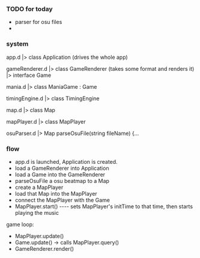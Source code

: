 ### TODO for today
- parser for osu files
-

### system
app.d           |> class Application (drives the whole app)

gameRenderer.d  |> class GameRenderer (takes some format and renders it)
                |> interface Game

mania.d         |> class ManiaGame : Game

timingEngine.d  |> class TimingEngine

map.d           |> class Map

mapPlayer.d     |> class MapPlayer

osuParser.d     |> Map parseOsuFile(string fileName) {...


### flow

- app.d is launched, Application is created.
- load a GameRenderer into Application
- load a Game into the GameRenderer
- parseOsuFile a osu beatmap to a Map
- create a MapPlayer
- load that Map into the MapPlayer
- connect the MapPlayer with the Game
- MapPlayer.start() ---- sets MapPlayer's initTime to that time, then starts playing the music

game loop:
- MapPlayer.update()
- Game.update() -> calls MapPlayer.query()
- GameRenderer.render()

